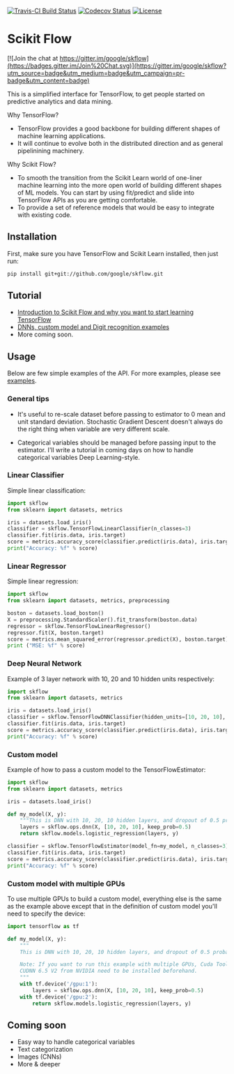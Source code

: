 [![Travis-CI Build Status](https://travis-ci.org/google/skflow.svg?branch=master)](https://travis-ci.org/google/skflow)
[![Codecov Status](https://codecov.io/github/google/skflow/coverage.svg?precision=2)](https://codecov.io/github/google/skflow)
[![License](https://img.shields.io/github/license/google/skflow.svg)](http://www.apache.org/licenses/LICENSE-2.0.html)
# Scikit Flow

[![Join the chat at https://gitter.im/google/skflow](https://badges.gitter.im/Join%20Chat.svg)](https://gitter.im/google/skflow?utm_source=badge&utm_medium=badge&utm_campaign=pr-badge&utm_content=badge)

This is a simplified interface for TensorFlow, to get people started on predictive analytics and data mining.

Why TensorFlow?
* TensorFlow provides a good backbone for building different shapes of machine learning applications.
* It will continue to evolve both in the distributed direction and as general pipelinining machinery.

Why Scikit Flow?
* To smooth the transition from the Scikit Learn world of one-liner machine learning into the
more open world of building different shapes of ML models. You can start by using fit/predict and slide into TensorFlow APIs as you are getting comfortable.
* To provide a set of reference models that would be easy to integrate with existing code.

## Installation

First, make sure you have TensorFlow and Scikit Learn installed, then just run:

```Bash
pip install git+git://github.com/google/skflow.git
```

## Tutorial

* [Introduction to Scikit Flow and why you want to start learning TensorFlow](https://medium.com/@ilblackdragon/tensorflow-tutorial-part-1-c559c63c0cb1)
* [DNNs, custom model and Digit recognition examples](https://medium.com/@ilblackdragon/tensorflow-tutorial-part-2-9ffe47049c92)
* More coming soon.

## Usage

Below are few simple examples of the API. 
For more examples, please see [examples](https://github.com/google/skflow/tree/master/examples).

### General tips

* It's useful to re-scale dataset before passing to estimator to 0 mean and unit standard deviation. 
Stochastic Gradient Descent doesn't always do the right thing when variable are very different scale.

* Categorical variables should be managed before passing input to the estimator. I'll write a tutorial in coming days on how to handle categorical variables Deep Learning-style.

### Linear Classifier

Simple linear classification:

```Python
import skflow
from sklearn import datasets, metrics

iris = datasets.load_iris()
classifier = skflow.TensorFlowLinearClassifier(n_classes=3)
classifier.fit(iris.data, iris.target)
score = metrics.accuracy_score(classifier.predict(iris.data), iris.target)
print("Accuracy: %f" % score)
```

### Linear Regressor

Simple linear regression:

```Python
import skflow
from sklearn import datasets, metrics, preprocessing

boston = datasets.load_boston()
X = preprocessing.StandardScaler().fit_transform(boston.data)
regressor = skflow.TensorFlowLinearRegressor()
regressor.fit(X, boston.target)
score = metrics.mean_squared_error(regressor.predict(X), boston.target)
print ("MSE: %f" % score)
```

### Deep Neural Network

Example of 3 layer network with 10, 20 and 10 hidden units respectively:

```Python
import skflow
from sklearn import datasets, metrics

iris = datasets.load_iris()
classifier = skflow.TensorFlowDNNClassifier(hidden_units=[10, 20, 10], n_classes=3)
classifier.fit(iris.data, iris.target)
score = metrics.accuracy_score(classifier.predict(iris.data), iris.target)
print("Accuracy: %f" % score)
```

### Custom model

Example of how to pass a custom model to the TensorFlowEstimator:

```Python
import skflow
from sklearn import datasets, metrics

iris = datasets.load_iris()

def my_model(X, y):
    """This is DNN with 10, 20, 10 hidden layers, and dropout of 0.5 probability."""
    layers = skflow.ops.dnn(X, [10, 20, 10], keep_prob=0.5)
    return skflow.models.logistic_regression(layers, y)

classifier = skflow.TensorFlowEstimator(model_fn=my_model, n_classes=3)
classifier.fit(iris.data, iris.target)
score = metrics.accuracy_score(classifier.predict(iris.data), iris.target)
print("Accuracy: %f" % score)
```

### Custom model with multiple GPUs

To use multiple GPUs to build a custom model, everything else is the same as the example above
except that in the definition of custom model you'll need to specify the device:

```Python
import tensorflow as tf

def my_model(X, y):
    """
    This is DNN with 10, 20, 10 hidden layers, and dropout of 0.5 probability.

    Note: If you want to run this example with multiple GPUs, Cuda Toolkit 7.0 and 
    CUDNN 6.5 V2 from NVIDIA need to be installed beforehand. 
    """
    with tf.device('/gpu:1'):
    	layers = skflow.ops.dnn(X, [10, 20, 10], keep_prob=0.5)
    with tf.device('/gpu:2'):
    	return skflow.models.logistic_regression(layers, y)
```

## Coming soon

* Easy way to handle categorical variables
* Text categorization
* Images (CNNs)
* More & deeper
